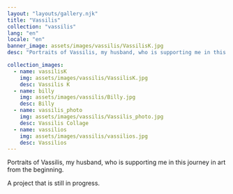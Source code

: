 ```yaml
---
layout: "layouts/gallery.njk"
title: "Vassilis"
collection: "vassilis"
lang: "en"
locale: "en"
banner_image: assets/images/vassilis/VassilisK.jpg
desc: "Portraits of Vassilis, my husband, who is supporting me in this journey in art from the beginning."

collection_images:
  - name: vassilisK
    img: assets/images/vassilis/VassilisK.jpg
    desc: Vassilis K
  - name: billy
    img: assets/images/vassilis/Billy.jpg
    desc: Billy
  - name: vassilis_photo
    img: assets/images/vassilis/Vassilis_photo.jpg
    desc: Vassilis Collage
  - name: vassilios
    img: assets/images/vassilis/vassilios.jpg
    desc: Vassilios
---
```


Portraits of Vassilis, my husband, who is supporting me in this journey in art from the beginning.

A project that is still in progress.

